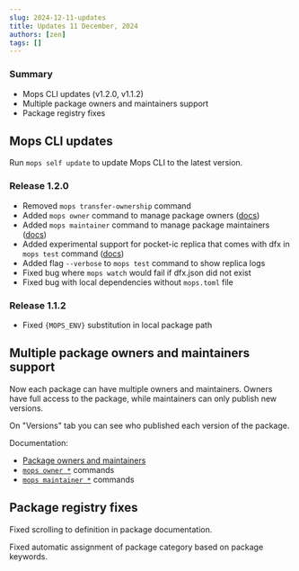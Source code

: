 ```yaml
---
slug: 2024-12-11-updates
title: Updates 11 December, 2024
authors: [zen]
tags: []
---
```


### Summary
- Mops CLI updates (v1.2.0, v1.1.2)
- Multiple package owners and maintainers support
- Package registry fixes

<!-- truncate -->

## Mops CLI updates

Run `mops self update` to update Mops CLI to the latest version.

### Release 1.2.0
- Removed `mops transfer-ownership` command
- Added `mops owner` command to manage package owners ([docs](https://docs.mops.one/cli/mops-owner))
- Added `mops maintainer` command to manage package maintainers ([docs](https://docs.mops.one/cli/mops-maintainer))
- Added experimental support for pocket-ic replica that comes with dfx in `mops test` command ([docs](https://docs.mops.one/cli/mops-test#--replica))
- Added flag `--verbose` to `mops test` command to show replica logs
- Fixed bug where `mops watch` would fail if dfx.json did not exist
- Fixed bug with local dependencies without `mops.toml` file

### Release 1.1.2
- Fixed `{MOPS_ENV}` substitution in local package path

## Multiple package owners and maintainers support

Now each package can have multiple owners and maintainers. Owners have full access to the package, while maintainers can only publish new versions.

On "Versions" tab you can see who published each version of the package.

Documentation:
- [Package owners and maintainers](https://docs.mops.one/package-owners-and-maintainers)
- [`mops owner *`](https://docs.mops.one/cli/mops-owner) commands
- [`mops maintainer *`](https://docs.mops.one/cli/mops-maintainer) commands

## Package registry fixes

Fixed scrolling to definition in package documentation.

Fixed automatic assignment of package category based on package keywords.